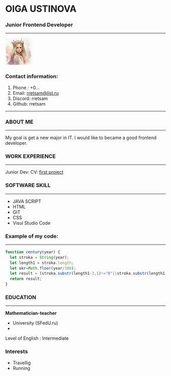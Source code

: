 
# OlGA USTINOVA

### Junior Frontend Developer
-----------------------------------------------------------------------------------

![image](https://github.com/Rretsam/rsschool-cv/blob/gh-pages/rretsam.jpg)

### Contact information:

1. Phone :   +0... 
2. Email:    rretsam@list.ru  
3. Discord:  rretsam 
4. Github:   rretsam

------------------------------------------------------------------------------------
### **ABOUT ME**
------------------------------------------------------------------------------------
My goal is  get a new major in IT. I would like to became a good frontend developer.

### **WORK EXPERIENCE**
-------------------------------   -----------------------------------------------------
Junior Dev: CV: [first project](https://github.com/Rretsam/rsschool-cv/cv.md)

### **SOFTWARE SKILL**
---------------------------------------------------------------------------------------
* JAVA SCRIPT     
* HTML            
* GIT
* CSS
* Visul Studio Code   

### **Example of my code:** 
---------------------------------------------------------------------------------------
```javascript
function century(year) {
  let stroka = String(year);
  let length1 = stroka.length;
  let okr=Math.floor(year/100);
  let result = (stroka.substr(length1-2,1)!="0"||stroka.substr(length1-1,1)!="0")? okr+1: okr ;
  return result;
}
```
### **EDUCATION** 
--------------------------------------------------------------------------------------
**Mathematician-teacher**
* University (SFedU.ru) 
* 

Level of English : Intermediate

### **Interests**
* Travellig     
* Running   


